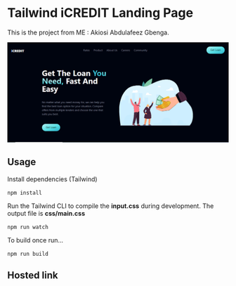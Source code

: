 # Tailwind iCREDIT Landing Page

This is the project from ME : Akiosi Abdulafeez Gbenga.

![Alt text](/img/heroShot.PNG)

## Usage

Install dependencies (Tailwind)

```
npm install
```

Run the Tailwind CLI to compile the **input.css** during development. The output file is **css/main.css**

```
npm run watch
```

To build once run...

```
npm run build
```
 ## Hosted link 
 
 
